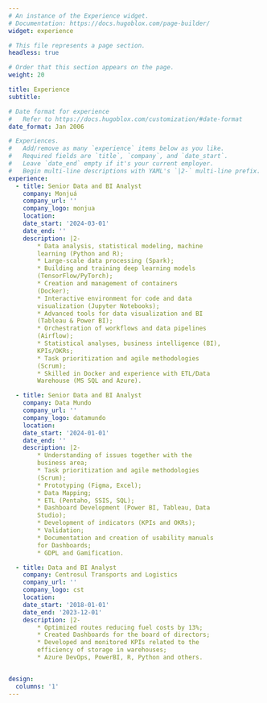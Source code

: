 ```yaml
---
# An instance of the Experience widget.
# Documentation: https://docs.hugoblox.com/page-builder/
widget: experience

# This file represents a page section.
headless: true

# Order that this section appears on the page.
weight: 20

title: Experience
subtitle:

# Date format for experience
#   Refer to https://docs.hugoblox.com/customization/#date-format
date_format: Jan 2006

# Experiences.
#   Add/remove as many `experience` items below as you like.
#   Required fields are `title`, `company`, and `date_start`.
#   Leave `date_end` empty if it's your current employer.
#   Begin multi-line descriptions with YAML's `|2-` multi-line prefix.
experience:
  - title: Senior Data and BI Analyst
    company: Monjuá
    company_url: ''
    company_logo: monjua
    location: 
    date_start: '2024-03-01'
    date_end: ''
    description: |2-
        * Data analysis, statistical modeling, machine
        learning (Python and R);
        * Large-scale data processing (Spark);
        * Building and training deep learning models
        (TensorFlow/PyTorch);
        * Creation and management of containers
        (Docker);
        * Interactive environment for code and data
        visualization (Jupyter Notebooks);
        * Advanced tools for data visualization and BI
        (Tableau & Power BI);
        * Orchestration of workflows and data pipelines
        (Airflow);
        * Statistical analyses, business intelligence (BI),
        KPIs/OKRs;
        * Task prioritization and agile methodologies
        (Scrum);
        * Skilled in Docker and experience with ETL/Data
        Warehouse (MS SQL and Azure).

  - title: Senior Data and BI Analyst
    company: Data Mundo
    company_url: ''
    company_logo: datamundo
    location: 
    date_start: '2024-01-01'
    date_end: ''
    description: |2-
        * Understanding of issues together with the
        business area;
        * Task prioritization and agile methodologies
        (Scrum);
        * Prototyping (Figma, Excel);
        * Data Mapping;
        * ETL (Pentaho, SSIS, SQL);
        * Dashboard Development (Power BI, Tableau, Data
        Studio);
        * Development of indicators (KPIs and OKRs);
        * Validation;
        * Documentation and creation of usability manuals
        for Dashboards;
        * GDPL and Gamification.

  - title: Data and BI Analyst
    company: Centrosul Transports and Logistics
    company_url: ''
    company_logo: cst
    location: 
    date_start: '2018-01-01'
    date_end: '2023-12-01'
    description: |2-
        * Optimized routes reducing fuel costs by 13%;
        * Created Dashboards for the board of directors;
        * Developed and monitored KPIs related to the
        efficiency of storage in warehouses;
        * Azure DevOps, PowerBI, R, Python and others.


design:
  columns: '1'
---
```

